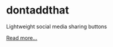 dontaddthat
===========

Lightweight social media sharing buttons

[Read more...](https://github.com/amit-y/dontaddthat/wiki)
